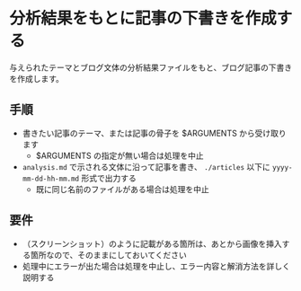 # 分析結果をもとに記事の下書きを作成する

与えられたテーマとブログ文体の分析結果ファイルをもと、ブログ記事の下書きを作成します。

## 手順

- 書きたい記事のテーマ、または記事の骨子を $ARGUMENTS から受け取ります
  - $ARGUMENTS の指定が無い場合は処理を中止
- `analysis.md` で示される文体に沿って記事を書き、 `./articles` 以下に `yyyy-mm-dd-hh-mm.md` 形式で出力する
  - 既に同じ名前のファイルがある場合は処理を中止

## 要件

- （スクリーンショット）のように記載がある箇所は、あとから画像を挿入する箇所なので、そのままにしておいてください
- 処理中にエラーが出た場合は処理を中止し、エラー内容と解消方法を詳しく説明する
